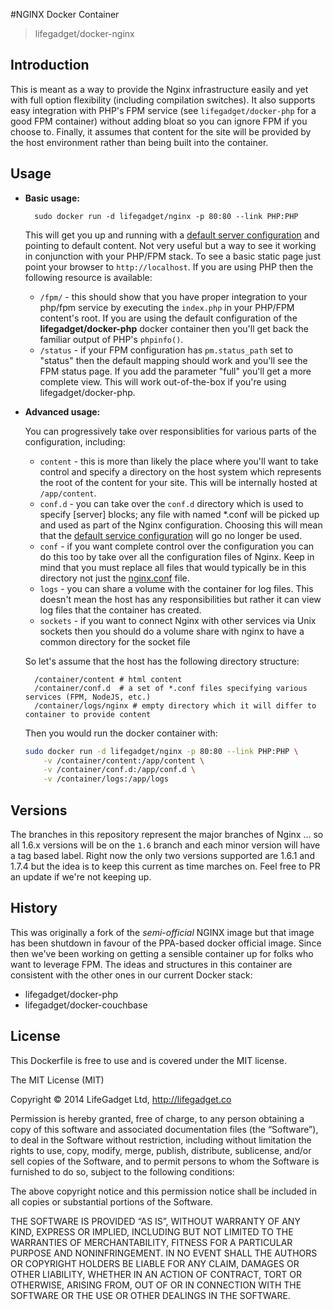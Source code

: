 #NGINX Docker Container
> lifegadget/docker-nginx

## Introduction

This is meant as a way to provide the Nginx infrastructure easily and yet with full option flexibility (including compilation switches). It also supports easy integration with PHP's FPM service (see `lifegadget/docker-php` for a good FPM container) without adding bloat so you can ignore FPM if you choose to. Finally, it assumes that content for the site will be provided by the host environment rather than being built into the container.

## Usage ##

- **Basic usage:**
	
		sudo docker run -d lifegadget/nginx -p 80:80 --link PHP:PHP

	This will get you up and running with a [default server configuration](https://github.com/lifegadget/docker-nginx/blob/master/resources/nginx.conf) and pointing to default content. Not very useful but a way to see it working in conjunction with your PHP/FPM stack. To see a basic static page just point your browser to `http://localhost`. If you are using PHP then the following resource is available:

	- `/fpm/` - this should show that you have proper integration to your php/fpm service by executing the `index.php` in your PHP/FPM content's root. If you are using the default configuration of the **lifegadget/docker-php** docker container then you'll get back the familiar output of PHP's `phpinfo()`.
	- `/status` - if your FPM configuration has `pm.status_path` set to "status" then the default mapping should work and you'll see the FPM status page. If you add the parameter "full" you'll get a more complete view. This will work out-of-the-box if you're using lifegadget/docker-php.

- **Advanced usage:**

	You can progressively take over responsiblities for various parts of the configuration, including:

	- `content` - this is more than likely the place where you'll want to take control and specify a directory on the host system which represents the root of the content for your site. This will be internally hosted at `/app/content`.
	- `conf.d` - you can take over the `conf.d` directory which is used to specify [server] blocks; any file with named *.conf will be picked up and used as part of the Nginx configuration. Choosing this will mean that the [default service configuration](https://github.com/lifegadget/docker-nginx/blob/master/resources/default-server.conf) will go no longer be used.
	-  `conf` - if you want complete control over the configuration you can do this too by take over all the configuration files of Nginx. Keep in mind that you must replace all files that would typically be in this directory not just the [nginx.conf](https://github.com/lifegadget/docker-nginx/blob/master/resources/nginx.conf) file.
	-  `logs` - you can share a volume with the container for log files. This doesn't mean the host has any responsibilities but rather it can view log files that the container has created.
	- `sockets` - if you want to connect Nginx with other services via Unix sockets then you should do a volume share with nginx to have a common directory for the socket file
	
	So let's assume that the host has the following directory structure:

		/container/content # html content
		/container/conf.d  # a set of *.conf files specifying various services (FPM, NodeJS, etc.)
		/container/logs/nginx # empty directory which it will differ to container to provide content

	Then you would run the docker container with:

	````bash
	sudo docker run -d lifegadget/nginx -p 80:80 --link PHP:PHP \
		-v /container/content:/app/content \
		-v /container/conf.d:/app/conf.d \
		-v /container/logs:/app/logs
	````

## Versions ##

The branches in this repository represent the major branches of Nginx ... so all 1.6.x versions will be on the `1.6` branch and each minor version will have a tag based label. Right now the only two versions supported are 1.6.1 and 1.7.4 but the idea is to keep this current as time marches on. Feel free to PR an update if we're not keeping up.


## History ##

This was originally a fork of the *semi-official* NGINX image but that image has been shutdown in favour of the PPA-based docker official image. Since then we've been working on getting a sensible container up for folks who want to leverage FPM. The ideas and structures in this container are consistent with the other ones in our current Docker stack: 

- lifegadget/docker-php
- lifegadget/docker-couchbase

## License ##

This Dockerfile is free to use and is covered under the MIT license. 

The MIT License (MIT)

Copyright © 2014 LifeGadget Ltd, http://lifegadget.co

Permission is hereby granted, free of charge, to any person obtaining a copy of this software and associated documentation files (the “Software”), to deal in the Software without restriction, including without limitation the rights to use, copy, modify, merge, publish, distribute, sublicense, and/or sell copies of the Software, and to permit persons to whom the Software is furnished to do so, subject to the following conditions:

The above copyright notice and this permission notice shall be included in all copies or substantial portions of the Software.

THE SOFTWARE IS PROVIDED “AS IS”, WITHOUT WARRANTY OF ANY KIND, EXPRESS OR IMPLIED, INCLUDING BUT NOT LIMITED TO THE WARRANTIES OF MERCHANTABILITY, FITNESS FOR A PARTICULAR PURPOSE AND NONINFRINGEMENT. IN NO EVENT SHALL THE AUTHORS OR COPYRIGHT HOLDERS BE LIABLE FOR ANY CLAIM, DAMAGES OR OTHER LIABILITY, WHETHER IN AN ACTION OF CONTRACT, TORT OR OTHERWISE, ARISING FROM, OUT OF OR IN CONNECTION WITH THE SOFTWARE OR THE USE OR OTHER DEALINGS IN THE SOFTWARE.
